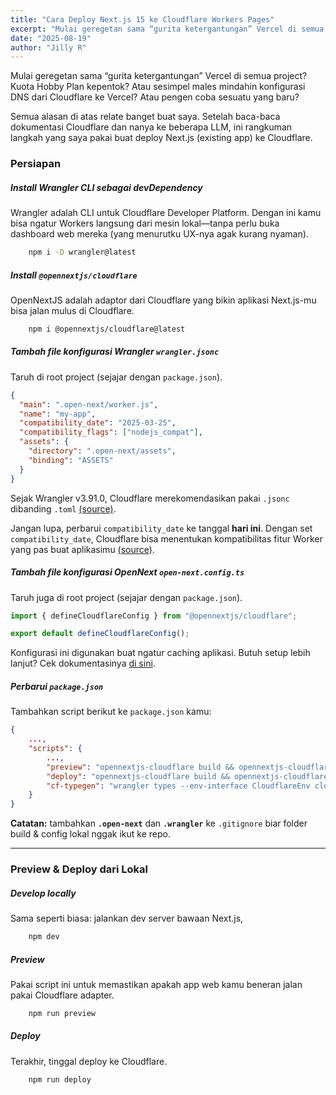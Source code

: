 ```yaml
---
title: "Cara Deploy Next.js 15 ke Cloudflare Workers Pages"
excerpt: "Mulai geregetan sama “gurita ketergantungan” Vercel di semua project? Kuota Hobby Plan kepentok? Atau sesimpel males mindahin konfigurasi DNS dari Cloudflare ke Vercel? Atau pengen coba sesuatu yang baru?"
date: "2025-08-19"
author: "Jilly R"
---
```


Mulai geregetan sama “gurita ketergantungan” Vercel di semua project? Kuota Hobby Plan kepentok? Atau sesimpel males mindahin konfigurasi DNS dari Cloudflare ke Vercel? Atau pengen coba sesuatu yang baru?

Semua alasan di atas relate banget buat saya. Setelah baca-baca dokumentasi Cloudflare dan nanya ke beberapa LLM, ini rangkuman langkah yang saya pakai buat deploy Next.js (existing app) ke Cloudflare.

### Persiapan

##### Install Wrangler CLI sebagai devDependency

Wrangler adalah CLI untuk Cloudflare Developer Platform. Dengan ini kamu bisa ngatur Workers langsung dari mesin lokal—tanpa perlu buka dashboard web mereka (yang menurutku UX-nya agak kurang nyaman).

```sh
    npm i -D wrangler@latest
```

##### Install `@opennextjs/cloudflare`

OpenNextJS adalah adaptor dari Cloudflare yang bikin aplikasi Next.js-mu bisa jalan mulus di Cloudflare.

```sh
    npm i @opennextjs/cloudflare@latest
```

##### Tambah file konfigurasi Wrangler `wrangler.jsonc`

Taruh di root project (sejajar dengan `package.json`).

```json
{
  "main": ".open-next/worker.js",
  "name": "my-app",
  "compatibility_date": "2025-03-25",
  "compatibility_flags": ["nodejs_compat"],
  "assets": {
    "directory": ".open-next/assets",
    "binding": "ASSETS"
  }
}
```

Sejak Wrangler v3.91.0, Cloudflare merekomendasikan pakai `.jsonc` dibanding `.toml` [(source)](https://developers.cloudflare.com/workers/wrangler/configuration).

Jangan lupa, perbarui `compatibility_date` ke tanggal **hari ini**. Dengan set `compatibility_date`, Cloudflare bisa menentukan kompatibilitas fitur Worker yang pas buat aplikasimu [(source)](https://developers.cloudflare.com/workers/configuration/compatibility-dates/).

##### Tambah file konfigurasi OpenNext `open-next.config.ts`

Taruh juga di root project (sejajar dengan `package.json`).

```javascript
import { defineCloudflareConfig } from "@opennextjs/cloudflare";

export default defineCloudflareConfig();
```

Konfigurasi ini digunakan buat ngatur caching aplikasi. Butuh setup lebih lanjut? Cek dokumentasinya [di sini](https://opennext.js.org/cloudflare/caching).

##### Perbarui `package.json`

Tambahkan script berikut ke `package.json` kamu:

```json
{
    ...,
    "scripts": {
        ...,
        "preview": "opennextjs-cloudflare build && opennextjs-cloudflare preview",
        "deploy": "opennextjs-cloudflare build && opennextjs-cloudflare deploy",
        "cf-typegen": "wrangler types --env-interface CloudflareEnv cloudflare-env.d.ts"
    }
}
```

**Catatan:** tambahkan **`.open-next`** dan **`.wrangler`** ke `.gitignore` biar folder build & config lokal nggak ikut ke repo.

---

### Preview & Deploy dari Lokal

##### Develop locally

Sama seperti biasa: jalankan dev server bawaan Next.js,

```sh
    npm dev
```

##### Preview

Pakai script ini untuk memastikan apakah app web kamu beneran jalan pakai Cloudflare adapter.

```sh
    npm run preview
```

##### Deploy

Terakhir, tinggal deploy ke Cloudflare.

```sh
    npm run deploy
```
